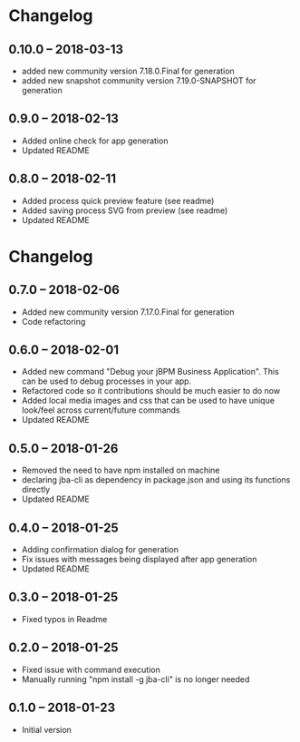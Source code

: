 # Changelog

## 0.10.0 – 2018-03-13

-   added new community version 7.18.0.Final for generation
-   added new snapshot community version 7.19.0-SNAPSHOT for generation

## 0.9.0 – 2018-02-13

-   Added online check for app generation
-   Updated README

## 0.8.0 – 2018-02-11

-   Added process quick preview feature (see readme)
-   Added saving process SVG from preview (see readme)
-   Updated README

# Changelog

## 0.7.0 – 2018-02-06

-   Added new community version 7.17.0.Final for generation
-   Code refactoring

## 0.6.0 – 2018-02-01

-   Added new command "Debug your jBPM Business Application". This can be used to debug processes in your app.
-   Refactored code so it contributions should be much easier to do now
-   Added local media images and css that can be used to have unique look/feel across current/future commands
-   Updated README

## 0.5.0 – 2018-01-26

-   Removed the need to have npm installed on machine
-   declaring jba-cli as dependency in package.json and using its functions directly
-   Updated README

## 0.4.0 – 2018-01-25

-   Adding confirmation dialog for generation
-   Fix issues with messages being displayed after app generation
-   Updated README

## 0.3.0 – 2018-01-25

-   Fixed typos in Readme

## 0.2.0 – 2018-01-25

-   Fixed issue with command execution
-   Manually running "npm install -g jba-cli" is no longer needed

## 0.1.0 – 2018-01-23

-   Initial version
